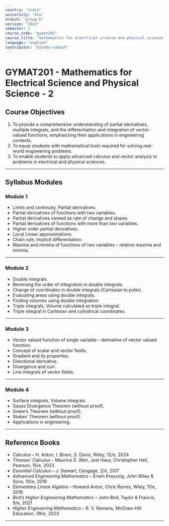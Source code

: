 ```yaml
---
country: "india"
university: "ktu"
branch: "group-b"
version: "2024"
semester: 2
course_code: "gymat201"
course_title: "mathematics for electrical science and physical science - 2"
language: "english"
contributor: "@indhu-subash"
---
```


# GYMAT201 - Mathematics for Electrical Science and Physical Science - 2  

## Course Objectives  

1. To provide a comprehensive understanding of partial derivatives, multiple integrals, and the differentiation and integration of vector-valued functions, emphasizing their applications in engineering contexts.  
2. To equip students with mathematical tools required for solving real-world engineering problems.  
3. To enable students to apply advanced calculus and vector analysis to problems in electrical and physical sciences.  

---

## Syllabus Modules  

### Module 1  
- Limits and continuity, Partial derivatives.  
- Partial derivatives of functions with two variables.  
- Partial derivatives viewed as rate of change and slopes.  
- Partial derivatives of functions with more than two variables.  
- Higher order partial derivatives.  
- Local Linear approximations.  
- Chain rule, Implicit differentiation.  
- Maxima and minima of functions of two variables – relative maxima and minima.  

---

### Module 2  
- Double integrals.  
- Reversing the order of integration in double integrals.  
- Change of coordinates in double integrals (Cartesian to polar).  
- Evaluating areas using double integrals.  
- Finding volumes using double integration.  
- Triple integrals, Volume calculated as triple integral.  
- Triple integral in Cartesian and cylindrical coordinates.  

---

### Module 3  
- Vector valued function of single variable – derivative of vector valued function.  
- Concept of scalar and vector fields.  
- Gradient and its properties.  
- Directional derivative.  
- Divergence and curl.  
- Line integrals of vector fields.  

---

### Module 4  
- Surface integrals, Volume integrals.  
- Gauss Divergence Theorem (without proof).  
- Green’s Theorem (without proof).  
- Stokes’ Theorem (without proof).  
- Applications in engineering.  

---

## Reference Books  

- *Calculus* – H. Anton, I. Biven, S. Davis, Wiley, 12/e, 2024  
- *Thomas' Calculus* – Maurice D. Weir, Joel Hass, Christopher Heil, Pearson, 15/e, 2023  
- *Essential Calculus* – J. Stewart, Cengage, 2/e, 2017  
- *Advanced Engineering Mathematics* – Erwin Kreyszig, John Wiley & Sons, 10/e, 2016  
- *Elementary Linear Algebra* – Howard Anton, Chris Rorres, Wiley, 11/e, 2019  
- *Bird’s Higher Engineering Mathematics* – John Bird, Taylor & Francis, 9/e, 2021  
- *Higher Engineering Mathematics* – B. V. Ramana, McGraw-Hill Education, 39/e, 2023  

---
